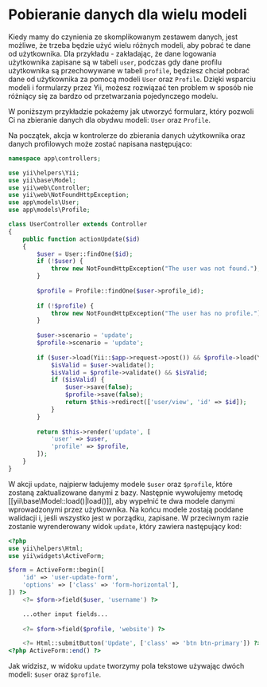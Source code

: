 Pobieranie danych dla wielu modeli
==================================

Kiedy mamy do czynienia ze skomplikowanym zestawem danych, jest możliwe, że trzeba będzie użyć wielu różnych modeli, aby pobrać te dane od użytkownika.
Dla przykładu - zakładając, że dane logowania użytkownika zapisane są w tabeli `user`, podczas gdy dane profilu użytkownika są przechowywane w tabeli `profile`,
będziesz chciał pobrać dane od użytkownika za pomocą modeli `User` oraz `Profile`. 
Dzięki wsparciu modeli i formularzy przez Yii, możesz rozwiązać ten problem w sposób nie różniący się za bardzo od przetwarzania pojedynczego modelu.

W poniższym przykładzie pokażemy jak utworzyć formularz, który pozwoli Ci na zbieranie danych dla obydwu modeli: `User` oraz `Profile`.

Na początek, akcja w kontrolerze do zbierania danych użytkownika oraz danych profilowych może zostać napisana następująco:

```php
namespace app\controllers;

use yii\helpers\Yii;
use yii\base\Model;
use yii\web\Controller;
use yii\web\NotFoundHttpException;
use app\models\User;
use app\models\Profile;

class UserController extends Controller
{
    public function actionUpdate($id)
    {
        $user = User::findOne($id);
        if (!$user) {
            throw new NotFoundHttpException("The user was not found.");
        }
        
        $profile = Profile::findOne($user->profile_id);
        
        if (!$profile) {
            throw new NotFoundHttpException("The user has no profile.");
        }
        
        $user->scenario = 'update';
        $profile->scenario = 'update';
        
        if ($user->load(Yii::$app->request->post()) && $profile->load(Yii::$app->request->post())) {
            $isValid = $user->validate();
            $isValid = $profile->validate() && $isValid;
            if ($isValid) {
                $user->save(false);
                $profile->save(false);
                return $this->redirect(['user/view', 'id' => $id]);
            }
        }
        
        return $this->render('update', [
            'user' => $user,
            'profile' => $profile,
        ]);
    }
}
```

W akcji `update`, najpierw ładujemy modele `$user` oraz `$profile`, które zostaną zaktualizowane danymi z bazy.
Następnie wywołujemy metodę [[yii\base\Model::load()|load()]], aby wypełnić te dwa modele danymi wprowadzonymi przez użytkownika.
Na końcu modele zostają poddane walidacji i, jeśli wszystko jest w porządku, zapisane.
W przeciwnym razie zostanie wyrenderowany widok `update`, który zawiera następujący kod:

```php
<?php
use yii\helpers\Html;
use yii\widgets\ActiveForm;

$form = ActiveForm::begin([
    'id' => 'user-update-form',
    'options' => ['class' => 'form-horizontal'],
]) ?>
    <?= $form->field($user, 'username') ?>

    ...other input fields...
    
    <?= $form->field($profile, 'website') ?>

    <?= Html::submitButton('Update', ['class' => 'btn btn-primary']) ?>
<?php ActiveForm::end() ?>
```

Jak widzisz, w widoku `update` tworzymy pola tekstowe używając dwóch modeli: `$user` oraz `$profile`.
